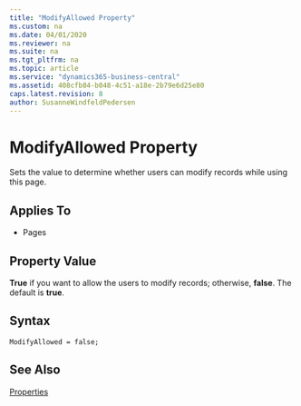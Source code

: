 ```yaml
---
title: "ModifyAllowed Property"
ms.custom: na
ms.date: 04/01/2020
ms.reviewer: na
ms.suite: na
ms.tgt_pltfrm: na
ms.topic: article
ms.service: "dynamics365-business-central"
ms.assetid: 408cfb84-b048-4c51-a18e-2b79e6d25e80
caps.latest.revision: 8
author: SusanneWindfeldPedersen
---
```


 

# ModifyAllowed Property
Sets the value to determine whether users can modify records while using this page.  
  
## Applies To  
  
-   Pages  
  
## Property Value  
 **True** if you want to allow the users to modify records; otherwise, **false**. The default is **true**. 

## Syntax
```
ModifyAllowed = false;
``` 
  
## See Also  
 [Properties](devenv-properties.md)